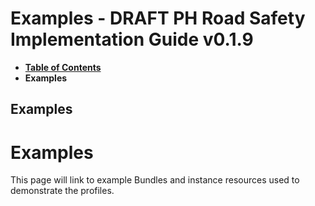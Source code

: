 # Examples - DRAFT PH Road Safety Implementation Guide v0.1.9

* [**Table of Contents**](toc.md)
* **Examples**

## Examples

# Examples

This page will link to example Bundles and instance resources used to demonstrate the profiles.

